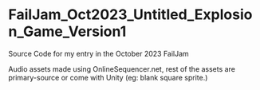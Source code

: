 # FailJam_Oct2023_Untitled_Explosion_Game_Version1
Source Code for my entry in the October 2023 FailJam

Audio assets made using OnlineSequencer.net, rest of the assets are primary-source or come with Unity (eg: blank square sprite.)
